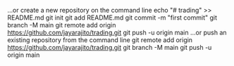 …or create a new repository on the command line
echo "# trading" >> README.md
git init
git add README.md
git commit -m "first commit"
git branch -M main
git remote add origin https://github.com/jayarajito/trading.git
git push -u origin main
…or push an existing repository from the command line
git remote add origin https://github.com/jayarajito/trading.git
git branch -M main
git push -u origin main
